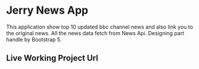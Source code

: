 # Jerry News App

This application show top 10 updated bbc channel news and also link you to the original news. All the news data fetch from News Api. Designing part handle by Bootstrap 5.

## Live Working Project Url

